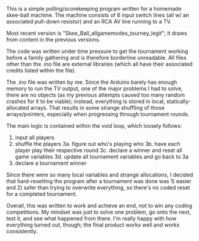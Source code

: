 This is a simple polling/scorekeeping program written for a homemade skee-ball machine. The machine consists of 6 input switch lines (all w/ an associated pull-down resistor) and an RCA AV line running to a TV. 


Most recent version is "Skee_Ball_allgamemodes_tourney_legit"; it draws from content in the previous versions.

The code was written under time pressure to get the tournament working before a family gathering and is therefore borderline unreadable. All files other than the .ino file are external libraries (which all have their associated credits listed within the file). 

The .ino file was written by me. Since the Arduino barely has enough memory to run the TV output, one of the major problems I had to solve, there are no objects (as my previous attempts caused too many random crashes for it to be viable); instead, everything is stored in local, statically-allocated arrays. That results in some strange shuffling of those arrays/pointers, especially when progressing through tournament rounds.

The main logic is contained within the void loop, which loosely follows:
1. input all players
2. shuffle the players
3a. figure out who's playing who
3b. have each player play their respective round
3c. declare a winner and reset all game variables
3d. update all tournament variables and go back to 3a
4. declare a tournament winner

Since there were so many local variables and strange allocations, I decided that hard-resetting the program after a tournament was done was 1) easier and 2) safer than trying to overwrite everything, so there's no coded reset for a completed tournament.

Overall, this was written to work and achieve an end, not to win any coding competitions. My mindset was just to solve one problem, go onto the next, test it, and see what happened from there. I'm really happy with how everything turned out, though; the final product works well and works consistently.
